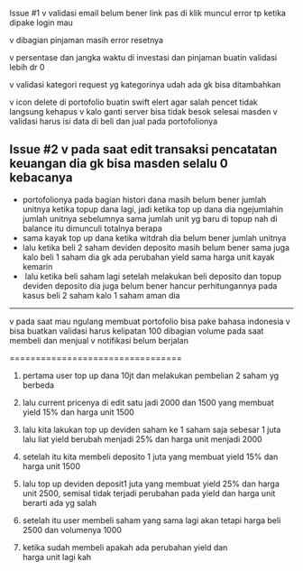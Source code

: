 Issue #1
v validasi email belum bener link pas di klik muncul error tp ketika dipake login mau

v dibagian pinjaman masih error resetnya

v ⁠persentase dan jangka waktu di investasi dan pinjaman buatin validasi lebih dr 0

v ⁠validasi kategori request yg kategorinya udah ada gk bisa ditambahkan

v ⁠icon delete di portofolio buatin swift elert agar salah pencet tidak langsung kehapus
v ⁠kalo ganti server bisa tidak besok selesai masden
v ⁠validasi harus isi data di beli dan jual pada portofolionya

Issue #2
v pada saat edit transaksi pencatatan keuangan dia gk bisa masden selalu 0 kebacanya
--------------------
- ⁠portofolionya pada bagian histori dana masih belum bener jumlah unitnya ketika topup dana lagi, jadi ketika top up dana dia ngejumlahin jumlah unitnya sebelumnya sama jumlah unit yg baru di topup nah di balance itu dimunculi totalnya  berapa
- ⁠sama kayak top up dana ketika witdrah dia belum bener jumlah unitnya 
- ⁠lalu ketika beli 2 saham deviden deposito masih belum bener sama juga kalo beli 1 saham dia gk ada perubahan yield sama harga unit kayak kemarin
- ⁠ lalu ketika beli saham lagi setelah melakukan beli deposito dan topup deviden deposito dia juga belum bener hancur perhitungannya pada kasus beli 2 saham kalo 1 saham aman dia
--------------------
v ⁠pada saat mau ngulang membuat portofolio bisa pake bahasa indonesia
v ⁠bisa buatkan validasi harus kelipatan 100 dibagian volume pada saat membeli dan menjual
v ⁠notifikasi belum berjalan


=================================

1. pertama user top up dana 10jt dan melakukan pembelian 2 saham yg berbeda

2. ⁠lalu current pricenya di edit satu jadi 2000 dan 1500 yang membuat yield 15% dan harga unit 1500

3. ⁠lalu kita lakukan top up deviden saham ke 1 saham saja sebesar 1 juta lalu liat yield berubah menjadi 25% dan harga unit menjadi 2000

4. ⁠setelah itu kita membeli deposito 1 juta yang membuat yield 15% dan harga unit 1500

5. ⁠lalu top up deviden deposit1 juta yang membuat yield 25% dan harga unit 2500, semisal tidak terjadi perubahan pada yield dan harga unit berarti ada yg salah

6. ⁠setelah itu user membeli saham yang sama lagi akan tetapi harga beli 2500 dan volumenya 1000

7. ⁠ketika sudah membeli apakah ada perubahan yield dan harga unit lagi kah
